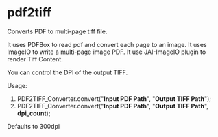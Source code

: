 # pdf2tiff
Converts PDF to multi-page tiff file.

It uses PDFBox to read pdf and convert each page to an image. 
It uses ImageIO to write a multi-page image PDF. 
It use JAI-ImageIO plugin to render Tiff Content.

You can control the DPI of the output TIFF.

Usage:
1. PDF2TIFF_Converter.convert("**Input PDF Path**", "**Output TIFF Path**");
2. PDF2TIFF_Converter.convert("**Input PDF Path**", "**Output TIFF Path**", **dpi_count**);

Defaults to 300dpi
